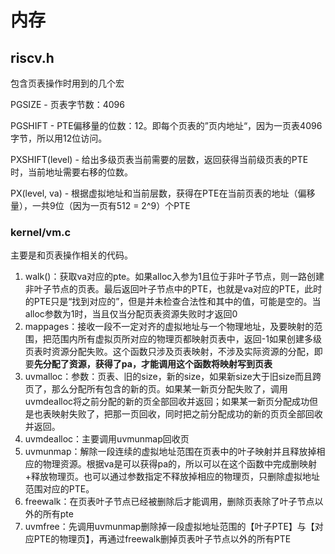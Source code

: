 # 内存

## riscv.h

包含页表操作时用到的几个宏

PGSIZE - 页表字节数：4096

PGSHIFT - PTE偏移量的位数：12。即每个页表的”页内地址“，因为一页表4096字节，所以用12位访问。

PXSHIFT(level)  - 给出多级页表当前需要的层数，返回获得当前级页表的PTE时，当前地址需要右移的位数。

PX(level, va) - 根据虚拟地址和当前层数，获得在PTE在当前页表的地址（偏移量），一共9位（因为一页有512 =  2^9）个PTE

### kernel/vm.c

主要是和页表操作相关的代码。

1. walk()：获取va对应的pte。如果alloc入参为1且位于非叶子节点，则一路创建非叶子节点的页表。最后返回叶子节点中的PTE，也就是va对应的PTE，此时的PTE只是“找到对应的”，但是并未检查合法性和其中的值，可能是空的。当alloc参数为1时，当且仅当分配页表资源失败时才返回0
2. mappages：接收一段不一定对齐的虚拟地址与一个物理地址，及要映射的范围，把范围内所有虚拟页所对应的物理页都映射页表中，返回-1如果创建多级页表时资源分配失败。这个函数只涉及页表映射，不涉及实际资源的分配，即要**先分配了资源，获得了pa，才能调用这个函数将映射写到页表**
3. uvmalloc：参数：页表、旧的size，新的size，如果新size大于旧size而且跨页了，那么分配所有包含的新的页。如果某一新页分配失败了，调用uvmdealloc将之前分配的新的页全部回收并返回；如果某一新页分配成功但是也表映射失败了，把那一页回收，同时把之前分配成功的新的页页全部回收并返回。
4.  uvmdealloc：主要调用uvmunmap回收页
5.  uvmunmap：解除一段连续的虚拟地址范围在页表中的叶子映射并且释放掉相应的物理资源。根据va是可以获得pa的，所以可以在这个函数中完成删映射+释放物理页。也可以通过参数指定不释放掉相应的物理页，只删除虚拟地址范围对应的PTE。
6. freewalk：在页表叶子节点已经被删除后才能调用，删除页表除了叶子节点以外的所有pte
7. uvmfree：先调用uvmunmap删除掉一段虚拟地址范围的【叶子PTE】与【对应PTE的物理页】，再通过freewalk删掉页表叶子节点以外的所有PTE